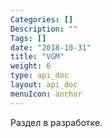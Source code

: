 ```yaml
---
Categories: []
Description: ""
Tags: []
date: "2018-10-31"
title: "VGM"
weight: 6
type: api_doc
layout: api_doc
menuIcon: anchor
---
```



Раздел в разработке.
